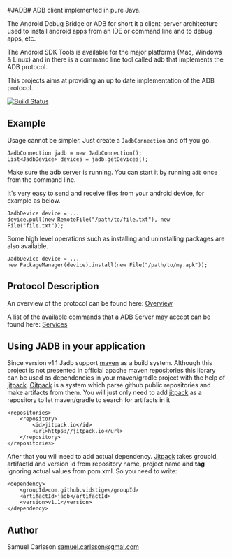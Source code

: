 #JADB#
ADB client implemented in pure Java.

The Android Debug Bridge or ADB for short it a client-server architecture used to install android apps from an IDE or command line and to debug apps, etc.

The Android SDK Tools is available for the major platforms (Mac, Windows & Linux) and in there is a command line tool called adb that implements the ADB protocol.

This projects aims at providing an up to date implementation of the ADB protocol.

[![Build Status](https://travis-ci.org/vidstige/jadb.svg?branch=master)](https://travis-ci.org/vidstige/jadb)

## Example ##
Usage cannot be simpler. Just create a `JadbConnection` and off you go.

    JadbConnection jadb = new JadbConnection();
	List<JadbDevice> devices = jadb.getDevices();

Make sure the adb server is running. You can start it by running `adb` once from the command line.

It's very easy to send and receive files from your android device, for example as below.

    JadbDevice device = ...
    device.pull(new RemoteFile("/path/to/file.txt"), new File("file.txt"));

Some high level operations such as installing and uninstalling packages are also available.

    JadbDevice device = ...
    new PackageManager(device).install(new File("/path/to/my.apk"));

## Protocol Description ##

An overview of the protocol can be found here: [Overview](https://github.com/cgjones/android-system-core/blob/master/adb/OVERVIEW.TXT)

A list of the available commands that a ADB Server may accept can be found here:
[Services](https://github.com/cgjones/android-system-core/blob/master/adb/SERVICES.TXT)


## Using JADB in your application ##

Since version v1.1 Jadb support [maven](https://maven.apache.org/) as a build system. Although this project is not presented in official apache maven 
repositories this library can be used as dependencies in your maven/gradle project with the help of [jitpack](https://jitpack.io). 
[Оitpack](https://jitpack.io) is a system which parse github public repositories and make artifacts from them. 
You will just only need to add [jitpack](https://jitpack.io) as a repository to let maven/gradle to search for artifacts in it

```
<repositories>
    <repository>
        <id>jitpack.io</id>
        <url>https://jitpack.io</url>
    </repository>
</repositories>
```
 
After that you will need to add actual dependency. [Jitpack](https://jitpack.io) takes groupId, artifactId and version id from repository name, 
project name and **tag** ignoring actual values from pom.xml. So you need to write:
 
```
<dependency>
    <groupId>com.github.vidstige</groupId>
    <artifactId>jadb</artifactId>
    <version>v1.1</version>
</dependency>
```

## Author ##
Samuel Carlsson <samuel.carlsson@gmai.com>